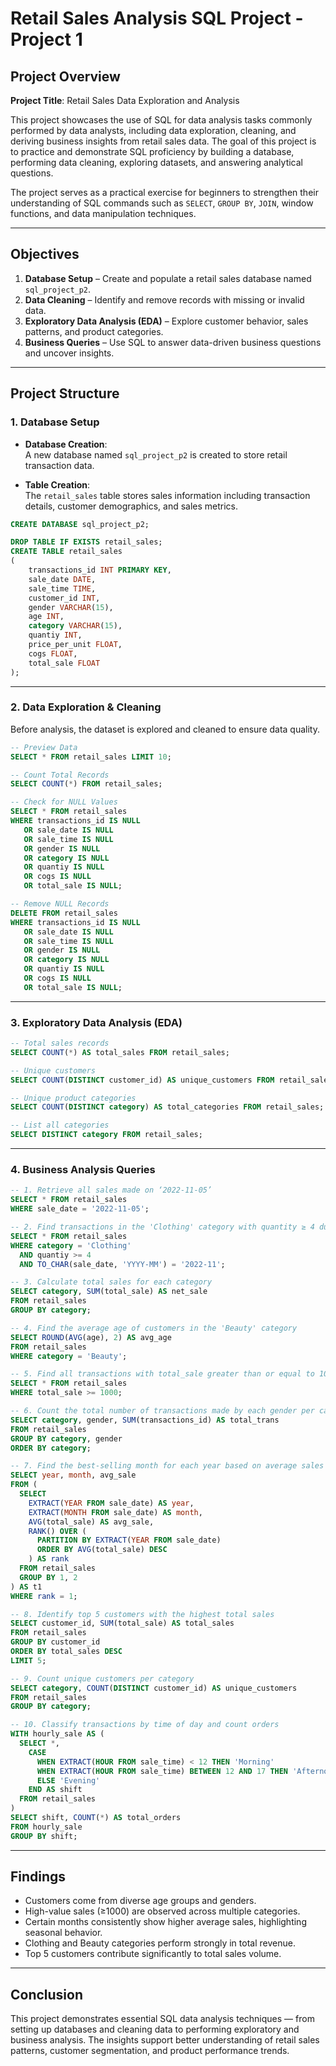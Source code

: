# Retail Sales Analysis SQL Project - Project  1

## Project Overview

**Project Title**: Retail Sales Data Exploration and Analysis  

This project showcases the use of SQL for data analysis tasks commonly performed by data analysts, including data exploration, cleaning, and deriving business insights from retail sales data. The goal of this project is to practice and demonstrate SQL proficiency by building a database, performing data cleaning, exploring datasets, and answering analytical questions.  

The project serves as a practical exercise for beginners to strengthen their understanding of SQL commands such as `SELECT`, `GROUP BY`, `JOIN`, window functions, and data manipulation techniques.

---

## Objectives

1. **Database Setup** – Create and populate a retail sales database named `sql_project_p2`.  
2. **Data Cleaning** – Identify and remove records with missing or invalid data.  
3. **Exploratory Data Analysis (EDA)** – Explore customer behavior, sales patterns, and product categories.  
4. **Business Queries** – Use SQL to answer data-driven business questions and uncover insights.

---

## Project Structure

### 1. Database Setup

- **Database Creation**:  
  A new database named `sql_project_p2` is created to store retail transaction data.

- **Table Creation**:  
  The `retail_sales` table stores sales information including transaction details, customer demographics, and sales metrics.

```sql
CREATE DATABASE sql_project_p2;

DROP TABLE IF EXISTS retail_sales;
CREATE TABLE retail_sales
(
    transactions_id INT PRIMARY KEY,
    sale_date DATE,
    sale_time TIME,	
    customer_id INT,
    gender VARCHAR(15),
    age INT,
    category VARCHAR(15),
    quantiy INT,
    price_per_unit FLOAT,	
    cogs FLOAT,
    total_sale FLOAT
);
```

---

### 2. Data Exploration & Cleaning

Before analysis, the dataset is explored and cleaned to ensure data quality.

```sql
-- Preview Data
SELECT * FROM retail_sales LIMIT 10;

-- Count Total Records
SELECT COUNT(*) FROM retail_sales;

-- Check for NULL Values
SELECT * FROM retail_sales
WHERE transactions_id IS NULL
   OR sale_date IS NULL
   OR sale_time IS NULL
   OR gender IS NULL
   OR category IS NULL
   OR quantiy IS NULL
   OR cogs IS NULL
   OR total_sale IS NULL;

-- Remove NULL Records
DELETE FROM retail_sales
WHERE transactions_id IS NULL
   OR sale_date IS NULL
   OR sale_time IS NULL
   OR gender IS NULL
   OR category IS NULL
   OR quantiy IS NULL
   OR cogs IS NULL
   OR total_sale IS NULL;
```

---

### 3. Exploratory Data Analysis (EDA)

```sql
-- Total sales records
SELECT COUNT(*) AS total_sales FROM retail_sales;

-- Unique customers
SELECT COUNT(DISTINCT customer_id) AS unique_customers FROM retail_sales;

-- Unique product categories
SELECT COUNT(DISTINCT category) AS total_categories FROM retail_sales;

-- List all categories
SELECT DISTINCT category FROM retail_sales;
```

---

### 4. Business Analysis Queries

```sql
-- 1. Retrieve all sales made on ‘2022-11-05’
SELECT * FROM retail_sales
WHERE sale_date = '2022-11-05';

-- 2. Find transactions in the 'Clothing' category with quantity ≥ 4 during November 2022
SELECT * FROM retail_sales
WHERE category = 'Clothing'
  AND quantiy >= 4
  AND TO_CHAR(sale_date, 'YYYY-MM') = '2022-11';

-- 3. Calculate total sales for each category
SELECT category, SUM(total_sale) AS net_sale
FROM retail_sales
GROUP BY category;

-- 4. Find the average age of customers in the 'Beauty' category
SELECT ROUND(AVG(age), 2) AS avg_age
FROM retail_sales
WHERE category = 'Beauty';

-- 5. Find all transactions with total_sale greater than or equal to 1000
SELECT * FROM retail_sales
WHERE total_sale >= 1000;

-- 6. Count the total number of transactions made by each gender per category
SELECT category, gender, SUM(transactions_id) AS total_trans
FROM retail_sales
GROUP BY category, gender
ORDER BY category;

-- 7. Find the best-selling month for each year based on average sales
SELECT year, month, avg_sale
FROM (
  SELECT 
    EXTRACT(YEAR FROM sale_date) AS year,
    EXTRACT(MONTH FROM sale_date) AS month,
    AVG(total_sale) AS avg_sale,
    RANK() OVER (
      PARTITION BY EXTRACT(YEAR FROM sale_date)
      ORDER BY AVG(total_sale) DESC
    ) AS rank
  FROM retail_sales
  GROUP BY 1, 2
) AS t1
WHERE rank = 1;

-- 8. Identify top 5 customers with the highest total sales
SELECT customer_id, SUM(total_sale) AS total_sales
FROM retail_sales
GROUP BY customer_id
ORDER BY total_sales DESC
LIMIT 5;

-- 9. Count unique customers per category
SELECT category, COUNT(DISTINCT customer_id) AS unique_customers
FROM retail_sales
GROUP BY category;

-- 10. Classify transactions by time of day and count orders
WITH hourly_sale AS (
  SELECT *,
    CASE
      WHEN EXTRACT(HOUR FROM sale_time) < 12 THEN 'Morning'
      WHEN EXTRACT(HOUR FROM sale_time) BETWEEN 12 AND 17 THEN 'Afternoon'
      ELSE 'Evening'
    END AS shift
  FROM retail_sales
)
SELECT shift, COUNT(*) AS total_orders
FROM hourly_sale
GROUP BY shift;
```

---

## Findings

- Customers come from diverse age groups and genders.  
- High-value sales (≥1000) are observed across multiple categories.  
- Certain months consistently show higher average sales, highlighting seasonal behavior.  
- Clothing and Beauty categories perform strongly in total revenue.  
- Top 5 customers contribute significantly to total sales volume.

---

## Conclusion

This project demonstrates essential SQL data analysis techniques — from setting up databases and cleaning data to performing exploratory and business analysis. The insights support better understanding of retail sales patterns, customer segmentation, and product performance trends.
